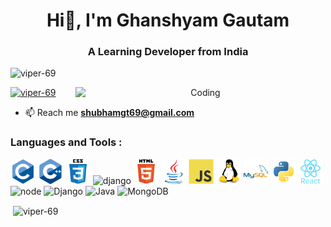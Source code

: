 <h1 align="center">Hi👋, I'm Ghanshyam Gautam</h1>
<h3 align="center">A Learning Developer from India</h3>

<p align="left"> <img src="https://komarev.com/ghpvc/?username=viper-69&label=Profile%20views&color=0e75b6&style=flat" alt="viper-69" /> </p>

<center>
  <img align="right" alt="Coding" width="400" src="https://media1.giphy.com/media/RbDKaczqWovIugyJmW/giphy.gif?cid=ecf05e47lfy8jmfm1v1x1j24hwndovb60z3ib2lobo4ipls8&rid=giphy.gif&ct=g"> 
</center>

<p align="left"> <a href="https://github.com/ryo-ma/github-profile-trophy"><img src="https://github-profile-trophy.vercel.app/?username=viper-69" alt="viper-69"/></a></p>

- 📫 Reach me **shubhamgt69@gmail.com**

<h3 align="left">Languages and Tools : </h3>
<p align="left">
  <img src="https://raw.githubusercontent.com/devicons/devicon/master/icons/c/c-original.svg" alt="c" width="40" height="40"/> 
  <img src="https://raw.githubusercontent.com/devicons/devicon/master/icons/cplusplus/cplusplus-original.svg" alt="cplusplus" width="40" height="40"/>
  <img src="https://raw.githubusercontent.com/devicons/devicon/master/icons/css3/css3-original-wordmark.svg" alt="css3" width="40" height="40"/>
  <img src="https://cdn.worldvectorlogo.com/logos/django.svg" alt="django" width="40" height="40"/>
  <img src="https://raw.githubusercontent.com/devicons/devicon/master/icons/html5/html5-original-wordmark.svg" alt="html5" width="40" height="40"/>
  <img src="https://raw.githubusercontent.com/devicons/devicon/master/icons/java/java-original.svg" alt="java" width="40" height="40"/>
  <img src="https://raw.githubusercontent.com/devicons/devicon/master/icons/javascript/javascript-original.svg" alt="javascript" width="40" height="40"/>
  <img src="https://raw.githubusercontent.com/devicons/devicon/master/icons/linux/linux-original.svg" alt="linux" width="40" height="40"/>
  <img src="https://raw.githubusercontent.com/devicons/devicon/master/icons/mysql/mysql-original-wordmark.svg" alt="mysql" width="40" height="40"/>
  <img src="https://raw.githubusercontent.com/devicons/devicon/master/icons/python/python-original.svg" alt="python" width="40" height="40"/>
  <img src="https://raw.githubusercontent.com/devicons/devicon/master/icons/react/react-original-wordmark.svg" alt="react" width="40" height="40"/>
  <img src="https://e7.pngegg.com/pngimages/306/37/png-clipart-node-js-logo-node-js-javascript-web-application-express-js-computer-software-others-miscellaneous-text-thumbnail.png" alt="node" width="40" height="40"/>
  <img src="https://w7.pngwing.com/pngs/10/113/png-transparent-django-web-development-web-framework-python-software-framework-django-text-trademark-logo.png" alt="Django" width="40" height="40"/>
  <img src="https://www.citypng.com/public/uploads/preview/hd-java-programming-logo-png-701751694771848sm650yaqjt.png" alt="Java" width="40" height="40"/>
  <img src="https://w7.pngwing.com/pngs/429/921/png-transparent-mongodb-plain-wordmark-logo-icon.png" alt="MongoDB" width="40" height="40"/>
</p>

<p>&nbsp;<img align="center" src="https://github-readme-stats.vercel.app/api?username=viper-69&show_icons=true&locale=en" alt="viper-69" /></p>
